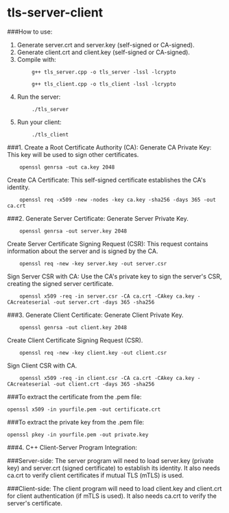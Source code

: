 # tls-server-client

###How to use:

1. Generate server.crt and server.key (self-signed or CA-signed).
2. Generate client.crt and client.key (self-signed or CA-signed).
3. Compile with:
```
        g++ tls_server.cpp -o tls_server -lssl -lcrypto
```

```
        g++ tls_client.cpp -o tls_client -lssl -lcrypto
```

4. Run the server:

```
        ./tls_server
```

5. Run your client:

```
        ./tls_client
``` 

###1. Create a Root Certificate Authority (CA):
Generate CA Private Key: This key will be used to sign other certificates.

```
    openssl genrsa -out ca.key 2048
```

Create CA Certificate: This self-signed certificate establishes the CA's identity.

```
    openssl req -x509 -new -nodes -key ca.key -sha256 -days 365 -out ca.crt
```

###2. Generate Server Certificate:
Generate Server Private Key.

```
    openssl genrsa -out server.key 2048
```

Create Server Certificate Signing Request (CSR): This request contains information about the server and is signed by the CA.

```
    openssl req -new -key server.key -out server.csr
```

Sign Server CSR with CA: Use the CA's private key to sign the server's CSR, creating the signed server certificate.

```
    openssl x509 -req -in server.csr -CA ca.crt -CAkey ca.key -CAcreateserial -out server.crt -days 365 -sha256
```

###3. Generate Client Certificate:
Generate Client Private Key.

```
    openssl genrsa -out client.key 2048
```
Create Client Certificate Signing Request (CSR).

```
    openssl req -new -key client.key -out client.csr
```

Sign Client CSR with CA.

```
    openssl x509 -req -in client.csr -CA ca.crt -CAkey ca.key -CAcreateserial -out client.crt -days 365 -sha256
```

###To extract the certificate from the .pem file:

```
openssl x509 -in yourfile.pem -out certificate.crt
```

###To extract the private key from the .pem file:

```
openssl pkey -in yourfile.pem -out private.key
```

###4. C++ Client-Server Program Integration:

###Server-side:
The server program will need to load server.key (private key) and server.crt (signed certificate) to establish its identity. 
It also needs ca.crt to verify client certificates if mutual TLS (mTLS) is used.

###Client-side:
The client program will need to load client.key and client.crt for client authentication (if mTLS is used). 
It also needs ca.crt to verify the server's certificate.

